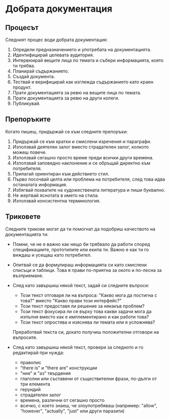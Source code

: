 # Добрата документация

## Процесът

Следният процес води добрата документация:

1. Определи предназначението и употребата на документацията.
2. Идентифицирай целевата аудитория.
3. Интервюирай вещите лица по темата и събери информацията, която ти трябва.
4. Планирай съдържанието.
5. Създай документа.
6. Тествай и верифицирай как изглежда съдържанието като краен продукт.
7. Прати документацията за ревю на вещите лица по темата.
8. Прати документацията за ревю на други колеги.
9. Публикувай.

## Препоръките

Когато пишеш, придържай се към следните препоръки:

1. Придържай се към кратки и смислени изречения и параграфи.
1. Използвай деятелен залог вместо страдателен залог, колкото можеш повече.
1. Използвай сегашно просто време преди всички други времена.
1. Използвай заповедно наклонение и се обръщай директно към потребителя.
1. Прилагай ориентиран към действието стил.
1. Първо посочвай целта или проблема на потребителя, след това идва останалата информация.
1. Избягвай похватите на художествената литература и пиши буквално.
1. Не жертвай яснотата в името на стила.
1. Използвай консистентна терминология.

## Триковете

Следните трикове могат да ти помогнат да подобриш качеството на документацията ти:

* Помни, че не е важно как нещо би трябвало да работи според спецификациите, прототипите или екипа ти. Важно е как ти го виждаш и усещаш като потребител.
* Опитвай се да формулираш информацията си като смислени списъци и таблици. Това я прави по-приятна за окото и по-лесна за възприемане.
* След като завършиш някой текст, задай си следните въпроси:
	* Този текст отговаря ли на въпроса: "Какво мога да постигна с това?" вместо "Какво прави този интерфейс?"
	* Този текст предоставя ли решение за някакъв проблем?
	* Този текст фокусира ли се върху това какви задачи мога да изпълня вместо как е имплементирано и как работи това?
	* Този текст опростява и изяснява ли темата или я усложнява?
	
	Преработвай текста си, докато получиш положителни отговори на въпросите.
* След като завършиш някой текст, провери за следното и го редактирай при нужда:
	* правопис
	* "there is" и "there are" конструкции
	* "ние" и "аз" твърдения
	* глаголни или съставени от съществителни фрази, по-дълги от три елемента
	* герундий
	* страдателен залог
	* времена, различни от сегашно просто
	* всичко, с което знаеш, че злоупотребяваш (например: "allow", "however", "actually", "just" или други паразити)